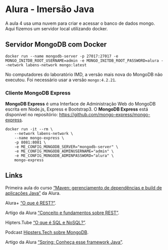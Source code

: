 # Alura - Imersão Java

A aula 4 usa uma nuvem para criar e acessar o banco de dados mongo. Aqui fizemos um servidor local utilizando docker.

## Servidor MongoDB com Docker

```docker
docker run --name mongodb-server -p 27017:27017 -e MONGO_INITDB_ROOT_USERNAME=admin -e MONGO_INITDB_ROOT_PASSWORD=alura --network labens-network mongo:latest
```

No computadores do laboratório IMD, a versão mais nova do MongoDB não executou. Foi necessário usar a versão `mongo:4.2.21`.

### Cliente MongoDB Express

**MongoDB Express** é uma Interface de Administração Web do MongoDB escrita em Node.js, Express e Bootstrap3. O **MongoDB Express** está disponível no repositório: https://github.com/mongo-express/mongo-express.

```docker
docker run -it --rm \
    --network labens-network \
    --name mongo-express \
    -p 8081:8081 \
    -e ME_CONFIG_MONGODB_SERVER="mongodb-server" \
    -e ME_CONFIG_MONGODB_ADMINUSERNAME="admin" \
    -e ME_CONFIG_MONGODB_ADMINPASSWORD="alura" \
    mongo-express
```

## Links

Primeira aula do curso [“Maven: gerenciamento de dependências e build de aplicações Java”](https://www.alura.com.br/conteudo/maven-gerenciamento-dependencias-build-aplicacoes-java) da Alura.

Alura+ [“O que é REST?”](https://www.youtube.com/watch?v=weQ8ssA6iBU&ab_channel=AluraCursosOnline).

Artigo da Alura [“Conceito e fundamentos sobre REST”](https://www.alura.com.br/artigos/rest-conceito-e-fundamentos).

Hipters.Tube [“O que é SQL e NoSQL?”](https://www.youtube.com/watch?v=aure5d3B88g&ab_channel=AluraCursosOnline).

Podcast [Hipsters.Tech sobre MongoDB](https://www.hipsters.tech/mongodb-hipsters-ponto-tech-305/).

Artigo da Alura [“Spring: Conheça esse framework Java”](https://www.alura.com.br/artigos/spring-conheca-esse-framework-java).
